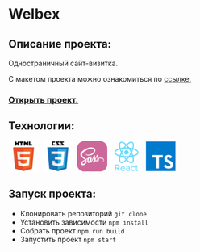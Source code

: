 # Welbex

## Описание проекта:
Одностраничный сайт-визитка.

С макетом проекта можно ознакомиться по [ссылке.](https://www.figma.com/file/rgIenOj7gWLP21Yi7UJZ0G/Welbex-(Copy)?node-id=0%3A1&t=oAw2YM7fTi6wgVmh-1)
### [Открыть проект.](https://ev-kos.github.io/welbex-test/)

## Технологии:

<img src="https://github.com/devicons/devicon/blob/master/icons/html5/html5-original-wordmark.svg" width="60" height="60"/>&nbsp; 
<img src="https://github.com/devicons/devicon/blob/master/icons/css3/css3-original-wordmark.svg" width="60" height="60"/>&nbsp; 
<img src="https://raw.githubusercontent.com/tandpfun/skill-icons/a50fa57465e82a1147fa512fb3d64cc5902df578/icons/Sass.svg" width="60" height="60"/>&nbsp;
<img src="https://github.com/devicons/devicon/blob/master/icons/react/react-original-wordmark.svg" width="60" height="60"/>&nbsp;
<img src="https://github.com/devicons/devicon/blob/master/icons/typescript/typescript-original.svg" width="60" height="60"/>&nbsp;

## Запуск проекта:

- Клонировать репозиторий ```git clone```
- Установить зависимости ```npm install```
- Собрать проект ```npm run build```
- Запустить проект ```npm start```
